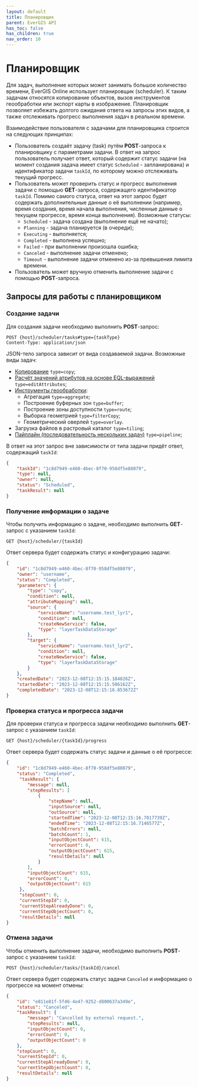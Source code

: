 ```yaml
---
layout: default
title: Планировщик
parent: EverGIS API
has_toc: false
has_children: true
nav_order: 10
---
```


# Планировщик

Для задач, выполнение которых может занимать большое количество времени, EverGIS Online использует планировщик (scheduler). К таким задачам относятся копирование объектов, вызов инструментов геообработки или экспорт карты в изображение. Планировщик позволяет избежать долгого ожидания ответа на запросы этих видов, а также отслеживать прогресс выполнения задач в реальном времени.

Взаимодействие пользователя с задачами для планировщика строится на следующих принципах:
- Пользователь создаёт задачу (task) путём **POST**-запроса к планировщику с параметрами задачи. В ответ на запрос пользователь получает ответ, который содержит статус задачи (на момент создания задача имеет статус `Scheduled` - запланирована) и идентификатор задачи `taskId`, по которому можно отслеживать текущий прогресс.
- Пользователь может проверить статус и прогресс выполнения задачи с помощью **GET**-запроса, содержащего идентификатор `taskId`. Помимо самого статуса, ответ на этот запрос будет содержать дополнительные данные о её выполнении (например, время создания, время начала выполнения, численные данные о текущем прогрессе, время конца выполнения). Возможные статусы:
    - `Scheduled` - задача создана (выполнение ещё не начато);
    - `Planning` - задача планируется (в очереди);
    - `Executing` - выполняется;
    - `Completed` - выполнена успешно;
    - `Failed` - при выполнении произошла ошибка;
    - `Canceled` - выполнение задачи отменено;
    - `Timeout` - выполнение задачи отменено из-за превышения лимита времени.
- Пользователь может вручную отменить выполнение задачи с помощью **POST**-запроса.

## Запросы для работы с планировщиком

### Создание задачи
Для создания задачи необходимо выполнить **POST**-запрос:
```
POST {host}/scheduler/tasks#type={taskType}
Content-Type: application/json
```
JSON-тело запроса зависит от вида создаваемой задачи. Возможные виды задач:
- [Копирование](/api/scheduler/copy_task) `type=copy`;
- [Расчёт значений атрибутов на основе EQL-выражений](/api/scheduler/edit_attributes) `type=editAttributes`;
- [Инструменты геообработки](/api/scheduler/spatial_tools):
    - Агрегация `type=aggregate`;
    - Построение буферных зон `type=buffer`;
    - Построение зоны доступности `type=route`;
    - Выборка геометрией `type=filterCopy`;
    - Геометрический оверлей `type=overlay`.
- Загрузка файлов в растровый каталог `type=tiling`;
- [Пайплайн (последовательность нескольких задач)](/api/scheduler/pipeline) `type=pipeline`;

В ответ на этот запрос вне зависимости от типа задачи придёт ответ, содержащий `taskId`:
```json
{
    "taskId": "1c8d7949-e460-4bec-8f70-958df5e88079", 
    "type": null, 
    "owner": null,
    "status": "Scheduled", 
    "taskResult": null
}
```
### Получение информации о задаче
Чтобы получить информацию о задаче, необходимо выполнить **GET**-запрос с указанием `taskId`:
```
GET {host}/scheduler/{taskId}
```

Ответ сервера будет содержать статус и конфигурацию задачи:
```json
{
    "id": "1c8d7949-e460-4bec-8f70-958df5e88079", 
    "owner": "username", 
    "status": "Completed", 
    "parameters": {
        "type": "copy", 
        "condition": null, 
        "attributeMapping": null, 
        "source": {
            "serviceName": "username.test_lyr1", 
            "condition": null, 
            "createNewService": false, 
            "type": "layerTaskDataStorage"
        }, 
        "target": {
            "serviceName": "username.test_lyr2", 
            "condition": null, 
            "createNewService": false, 
            "type": "layerTaskDataStorage"
        }
    }, 
    "createdDate": "2023-12-08T12:15:15.184826Z", 
    "startedDate": "2023-12-08T12:15:15.506162Z", 
    "completedDate": "2023-12-08T12:15:16.853672Z"
}
```

### Проверка статуса и прогресса задачи
Для проверки статуса и прогресса задачи необходимо выполнить **GET**-запрос с указанием `taskId`:
```
GET {host}/scheduler/{taskId}/progress
```

Ответ сервера будет содержать статус задачи и данные о её прогрессе:
```json
{
    "id": "1c8d7949-e460-4bec-8f70-958df5e88079", 
    "status": "Completed",
     "taskResult": {
        "message": null, 
        "stepResults": [
            {
                "stepName": null, 
                "inputSource": null, 
                "outSource": null, 
                "startedTime": "2023-12-08T12:15:16.7017739Z", 
                "endedTime": "2023-12-08T12:15:16.7146577Z", 
                "batchErrors": null, 
                "batchCount": 1, 
                "inputObjectCount": 615, 
                "errorCount": 0, 
                "outputObjectCount": 615, 
                "resultDetails": null
            }
        ], 
        "inputObjectCount": 615, 
        "errorCount": 0, 
        "outputObjectCount": 615
     }, 
     "stepCount": 0, 
     "currentStepId": 0, 
     "currentStepAlreadyDone": 0, 
     "currentStepObjectCount": 0, 
     "resultDetails": null
}
```

### Отмена задачи
Чтобы отменить выполнение задачи, необходимо выполнить **POST**-запрос с указанием `taskId`:
```
POST {host}/scheduler/tasks/{taskId}/cancel
```

Ответ сервера будет содержать статус задачи `Canceled` и информацию о прогрессе на момент отмены:
```json
{
    "id": "e811e81f-5f46-4e47-9252-d800637a349e", 
    "status": "Canceled", 
    "taskResult": {
        "message": "Cancelled by external request.", 
        "stepResults": null, 
        "inputObjectCount": 0, 
        "errorCount": 0, 
        "outputObjectCount": 0
    }, 
    "stepCount": 0, 
    "currentStepId": 0, 
    "currentStepAlreadyDone": 0, 
    "currentStepObjectCount": 0, 
    "resultDetails": null
}
```